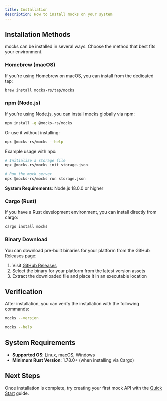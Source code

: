 ```yaml
---
title: Installation
description: How to install mocks on your system
---
```


## Installation Methods

mocks can be installed in several ways. Choose the method that best fits your environment.

### Homebrew (macOS)

If you're using Homebrew on macOS, you can install from the dedicated tap:

```bash
brew install mocks-rs/tap/mocks
```

### npm (Node.js)

If you're using Node.js, you can install mocks globally via npm:

```bash
npm install -g @mocks-rs/mocks
```

Or use it without installing:

```bash
npx @mocks-rs/mocks --help
```

Example usage with npx:

```bash
# Initialize a storage file
npx @mocks-rs/mocks init storage.json

# Run the mock server
npx @mocks-rs/mocks run storage.json
```

**System Requirements**: Node.js 18.0.0 or higher

### Cargo (Rust)

If you have a Rust development environment, you can install directly from cargo:

```bash
cargo install mocks
```

### Binary Download

You can download pre-built binaries for your platform from the GitHub Releases page:

1. Visit [GitHub Releases](https://github.com/mocks-rs/mocks/releases)
2. Select the binary for your platform from the latest version assets
3. Extract the downloaded file and place it in an executable location

## Verification

After installation, you can verify the installation with the following commands:

```bash
mocks --version
```

```bash
mocks --help
```

## System Requirements

- **Supported OS**: Linux, macOS, Windows
- **Minimum Rust Version**: 1.78.0+ (when installing via Cargo)

## Next Steps

Once installation is complete, try creating your first mock API with the [Quick Start](/quick-start/) guide.